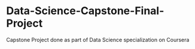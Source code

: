 # Data-Science-Capstone-Final-Project

Capstone Project done as part of Data Science specialization on Coursera
